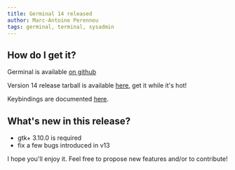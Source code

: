 ```yaml
---
title: Germinal 14 released
author: Marc-Antoine Perennou
tags: germinal, terminal, sysadmin
---
```


## How do I get it?

Germinal is available [on github](https://github.com/Keruspe/Germinal)

Version 14 release tarball is available [here](http://www.imagination-land.org/files/germinal/germinal-14.tar.xz), get it while it's hot!

Keybindings are documented [here](https://github.com/Keruspe/Germinal/blob/master/README.md).

## What's new in this release?

- gtk+ 3.10.0 is required
- fix a few bugs introduced in v13

I hope you'll enjoy it. Feel free to propose new features and/or to contribute!

